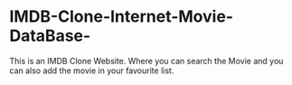 # IMDB-Clone-Internet-Movie-DataBase-
This is an IMDB Clone Website. Where you can search the Movie and you can also add the movie in your favourite list. 
